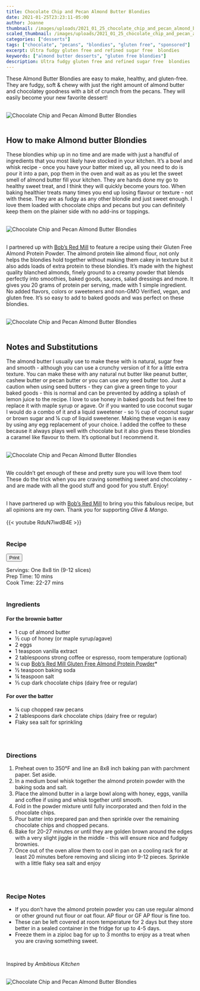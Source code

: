 ```yaml
---
title: Chocolate Chip and Pecan Almond Butter Blondies
date: 2021-01-25T23:23:11-05:00
author: Joanne
thumbnail: /images/uploads/2021_01_25_chocolate_chip_and_pecan_almond_butter_blondies_1.jpg
scaled_thumbnail: /images/uploads/2021_01_25_chocolate_chip_and_pecan_almond_butter_blondies_0.jpg
categories: ["desserts"]
tags: ["chocolate", "pecans", "blondies", "gluten free", "sponsored"]
excerpt: Ultra fudgy gluten free and refined sugar free  blondies
keywords: ["almond butter desserts", "gluten free blondies"]
description: Ultra fudgy gluten free and refined sugar free  blondies
---
```

<span class="blog-text">

These Almond Butter Blondies are easy to make, healthy, and gluten-free. They are fudgy, soft & chewy with just the right amount of almond butter and chocolatey goodness with a bit of crunch from the pecans. They will easily become your new favorite dessert! 
</br>
</br>

![Chocolate Chip and Pecan Almond Butter Blondies](/images/uploads/2021_01_25_chocolate_chip_and_pecan_almond_butter_blondies_2.jpg)
</br>
</br>

## How to make Almond butter Blondies
These blondies whip up in no time and are made with just a handful of ingredients that you most likely have stocked in your kitchen. It’s a bowl and whisk recipe - once you have your batter mixed up, all you need to do is pour it into a pan, pop them in the oven and wait as as you let the sweet smell of almond butter fill your kitchen. They are hands done my go to healthy sweet treat, and I think they will quickly become yours too. When baking healthier treats many times you end up losing flavour or texture - not with these. They are as fudgy as any other blondie and just sweet enough. I love them loaded with chocolate chips and pecans but you can definitely keep them on the plainer side with no add-ins or toppings. 
</br>
</br>

![Chocolate Chip and Pecan Almond Butter Blondies](/images/uploads/2021_01_25_chocolate_chip_and_pecan_almond_butter_blondies_3.jpg)
</br>
</br>

I partnered up with <span class="highlight"><a rel="nofollow" href="https://www.bobsredmill.com/?utm_source=TheOliveAndMango&utm_medium=influencer&utm_campaign=bobsredmill">Bob’s Red Mill</a></span> to feature a recipe using their Gluten Free Almond Protein Powder. The almond protein like almond flour, not only helps the blondies hold together without making them cakey in texture but it also adds loads of extra protein to these blondies. It’s made with the highest quality blanched almonds, finely ground to a creamy powder that blends perfectly into smoothies, baked goods, sauces, salad dressings and more. It gives you 20 grams of protein per serving, made with 1 simple ingredient. No added flavors, colors or sweeteners and non-GMO Verified, vegan, and gluten free. It’s so easy to add to baked goods and was perfect on these blondies. 
</br>
</br>

![Chocolate Chip and Pecan Almond Butter Blondies](/images/uploads/2021_01_25_chocolate_chip_and_pecan_almond_butter_blondies_4.jpg)
</br>
</br>

## Notes and Substitutions
The almond butter I usually use to make these with is natural, sugar free and smooth - although you can use a crunchy version of it for a little extra texture. You can make these with any natural nut butter like peanut butter, cashew butter or pecan butter or you can use any seed butter too. Just a caution when using seed butters - they can give a green tinge to your baked goods - this is normal and can be prevented by adding a splash of lemon juice to the recipe. I love to use honey in baked goods but feel free to replace it with maple syrup or agave. Or if you wanted to use coconut sugar I would do a combo of it and a liquid sweetener - so ½ cup of coconut sugar or brown sugar and ¼ cup of liquid sweetener. Making these vegan is easy by using any egg replacement of your choice. I added the coffee to these because it always plays well with chocolate but it also gives these blondies a caramel like flavour to them.  It’s optional but I recommend it. 
 </br>
</br>

![Chocolate Chip and Pecan Almond Butter Blondies](/images/uploads/2021_01_25_chocolate_chip_and_pecan_almond_butter_blondies_5.jpg)
</br>
</br>

We couldn’t get enough of these and pretty sure you will love them too! These do the trick when you are craving something sweet and chocolatey - and are made with all the good stuff and good for you stuff. Enjoy! 
</br>
</br>

I have partnered up with <span class="highlight"><a rel="nofollow" href="https://www.bobsredmill.com/?utm_source=TheOliveAndMango&utm_medium=influencer&utm_campaign=bobsredmill">Bob’s Red Mill</a></span> to bring you this fabulous recipe, but all opinions are my own. Thank you for supporting _Olive & Mango_.
</br>
</br>
{{< youtube RduN7iwdB4E >}}
</br>
</br>
</span>

### Recipe
<div print_button><form>
<input type="button" value="Print" class="btn__print" onClick="window.print()">
</form></div>

<div>Servings: <span itemprop="recipeYield">One 8x8 tin (9-12 slices)</div>
<div>Prep Time: <meta itemprop="prepTime" content="PT10M">10 mins</div>
<div>Cook Time: <meta itemprop="cookTime" content="PT27M">22-27 mins</div>
</br>

### Ingredients

#### For the brownie batter
* <span itemprop="recipeIngredient">1 cup of almond butter </span>
* <span itemprop="recipeIngredient">½ cup of honey (or maple syrup/agave)</span>
* <span itemprop="recipeIngredient">2 eggs </span>
* <span itemprop="recipeIngredient">1 teaspoon vanilla extract</span>
* <span itemprop="recipeIngredient">2 tablespoons strong coffee or espresso, room temperature (optional) </span>
* <span itemprop="recipeIngredient">¼ cup <span class="highlight"><a rel="nofollow" href="https://www.bobsredmill.com/almond-protein-powder.html">Bob’s Red Mill Gluten Free Almond Protein Powder</a></span>*</span>
* <span itemprop="recipeIngredient">½ teaspoon baking soda</span>
* <span itemprop="recipeIngredient">¼ teaspoon salt</span>
* <span itemprop="recipeIngredient">⅓ cup dark chocolate chips (dairy free or regular)</span>

#### For over the batter
* <span itemprop="recipeIngredient">¼ cup chopped raw pecans</span>
* <span itemprop="recipeIngredient">2 tablespoons dark chocolate chips (dairy free or regular)</span>
* <span itemprop="recipeIngredient">Flaky sea salt for sprinkling </span>
</br>
</br>

### Directions

1. Preheat oven to 350°F and line an 8x8 inch baking pan with parchment paper. Set aside.
2. In a medium bowl whisk together the almond protein powder with the baking soda and salt. 
3. Place the almond butter in a large bowl along with honey, eggs, vanilla and coffee if using and whisk together until smooth. 
4. Fold in the powder mixture until fully incorporated and then fold in the chocolate chips. 
5. Pour batter into prepared pan and then sprinkle over the remaining chocolate chips and chopped pecans. 
6. Bake for 20-27 minutes or until they are  golden brown around the edges with a very slight jiggle in the middle - this will ensure nice and fudgey brownies. 
7. Once out of the oven allow them to cool in pan on a cooling rack for at least 20 minutes before removing and slicing into 9-12 pieces. Sprinkle with a little flaky sea salt and enjoy 
</br>
</br>

### Recipe Notes

* If you don’t have the almond protein powder you can use regular almond or other ground nut flour or oat flour. AP flour or GF AP flour is fine too. 
* These can be left covered at room temperature for 2 days but they store better in a sealed container in the fridge for up to 4-5 days.
* Freeze them in a ziploc bag for up to 3 months to enjoy as a treat when you are craving something sweet.
</br>

Inspired by _Ambitious Kitchen_
</br>
</br>

![Chocolate Chip and Pecan Almond Butter Blondies](/images/uploads/2021_01_25_chocolate_chip_and_pecan_almond_butter_blondies_6.jpg)